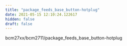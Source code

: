 ```yaml
---
title: "package_feeds_base_button-hotplug"
date: 2021-05-15 12:10:24.122617
hidden: false
draft: false
---
```


bcm27xx/bcm2711/package_feeds_base_button-hotplug

